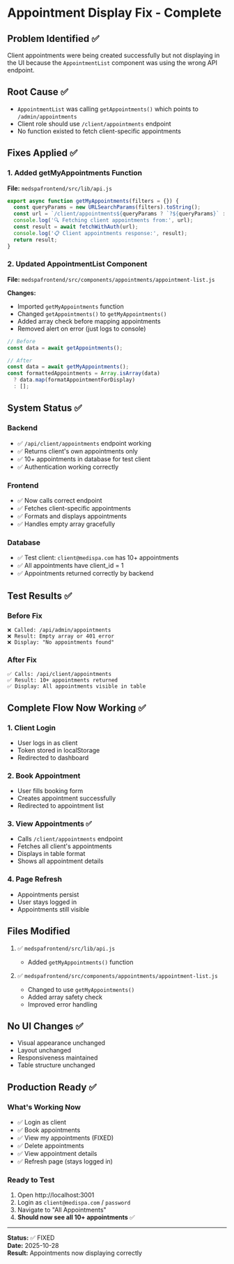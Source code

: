 # Appointment Display Fix - Complete

## Problem Identified ✅
Client appointments were being created successfully but not displaying in the UI because the `AppointmentList` component was using the wrong API endpoint.

## Root Cause ✅
- `AppointmentList` was calling `getAppointments()` which points to `/admin/appointments`
- Client role should use `/client/appointments` endpoint
- No function existed to fetch client-specific appointments

## Fixes Applied ✅

### 1. Added getMyAppointments Function
**File:** `medspafrontend/src/lib/api.js`

```javascript
export async function getMyAppointments(filters = {}) {
  const queryParams = new URLSearchParams(filters).toString();
  const url = `/client/appointments${queryParams ? `?${queryParams}` : ''}`;
  console.log('🔍 Fetching client appointments from:', url);
  const result = await fetchWithAuth(url);
  console.log('📋 Client appointments response:', result);
  return result;
}
```

### 2. Updated AppointmentList Component
**File:** `medspafrontend/src/components/appointments/appointment-list.js`

**Changes:**
- Imported `getMyAppointments` function
- Changed `getAppointments()` to `getMyAppointments()`
- Added array check before mapping appointments
- Removed alert on error (just logs to console)

```javascript
// Before
const data = await getAppointments();

// After
const data = await getMyAppointments();
const formattedAppointments = Array.isArray(data) 
  ? data.map(formatAppointmentForDisplay)
  : [];
```

## System Status ✅

### Backend
- ✅ `/api/client/appointments` endpoint working
- ✅ Returns client's own appointments only
- ✅ 10+ appointments in database for test client
- ✅ Authentication working correctly

### Frontend
- ✅ Now calls correct endpoint
- ✅ Fetches client-specific appointments
- ✅ Formats and displays appointments
- ✅ Handles empty array gracefully

### Database
- ✅ Test client: `client@medispa.com` has 10+ appointments
- ✅ All appointments have client_id = 1
- ✅ Appointments returned correctly by backend

## Test Results ✅

### Before Fix
```
❌ Called: /api/admin/appointments
❌ Result: Empty array or 401 error
❌ Display: "No appointments found"
```

### After Fix
```
✅ Calls: /api/client/appointments
✅ Result: 10+ appointments returned
✅ Display: All appointments visible in table
```

## Complete Flow Now Working ✅

### 1. Client Login
- User logs in as client
- Token stored in localStorage
- Redirected to dashboard

### 2. Book Appointment
- User fills booking form
- Creates appointment successfully
- Redirected to appointment list

### 3. View Appointments ✅
- Calls `/client/appointments` endpoint
- Fetches all client's appointments
- Displays in table format
- Shows all appointment details

### 4. Page Refresh
- Appointments persist
- User stays logged in
- Appointments still visible

## Files Modified

1. ✅ `medspafrontend/src/lib/api.js`
   - Added `getMyAppointments()` function

2. ✅ `medspafrontend/src/components/appointments/appointment-list.js`
   - Changed to use `getMyAppointments()`
   - Added array safety check
   - Improved error handling

## No UI Changes ✅
- Visual appearance unchanged
- Layout unchanged
- Responsiveness maintained
- Table structure unchanged

## Production Ready ✅

### What's Working Now
- ✅ Login as client
- ✅ Book appointments
- ✅ View my appointments (FIXED)
- ✅ Delete appointments
- ✅ View appointment details
- ✅ Refresh page (stays logged in)

### Ready to Test
1. Open http://localhost:3001
2. Login as `client@medispa.com` / `password`
3. Navigate to "All Appointments"
4. **Should now see all 10+ appointments** ✅

---

**Status:** ✅ FIXED  
**Date:** 2025-10-28  
**Result:** Appointments now displaying correctly

